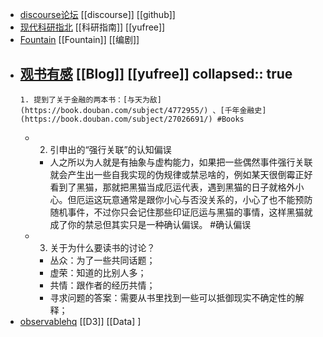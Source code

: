 - [discourse论坛](https://www.discourse.org/) [[discourse]] [[github]]
- [现代科研指北](https://yufree.cn/sciguide/) [[科研指南]] [[yufree]]
- [Fountain](https://fountain.io/) [[Fountain]] [[编剧]]
- [观书有感](https://yufree.cn/cn/2021/10/09/reading-books/) [[Blog]] [[yufree]] 
  collapsed:: true
	-
	  1. 提到了关于金融的两本书：[与天为敌](https://book.douban.com/subject/4772955/) 、[千年金融史](https://book.douban.com/subject/27026691/) #Books
	-
	  2. 引申出的“强行关联”的认知偏误
		- 人之所以为人就是有抽象与虚构能力，如果把一些偶然事件强行关联就会产生出一些自我实现的伪规律或禁忌啥的，例如某天很倒霉正好看到了黑猫，那就把黑猫当成厄运代表，遇到黑猫的日子就格外小心。但厄运这玩意通常是跟你小心与否没关系的，小心了也不能预防随机事件，不过你只会记住那些印证厄运与黑猫的事情，这样黑猫就成了你的禁忌但其实只是一种确认偏误。 #确认偏误
	-
	  3. 关于为什么要读书的讨论？
		- 丛众：为了一些共同话题；
		- 虚荣：知道的比别人多；
		- 共情：跟作者的经历共情；
		- 寻求问题的答案：需要从书里找到一些可以抵御现实不确定性的解释；
- [observablehq](https://observablehq.com/) [[D3]] [[Data] ]